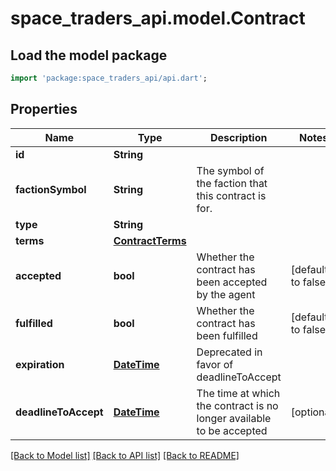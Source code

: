 # space_traders_api.model.Contract

## Load the model package
```dart
import 'package:space_traders_api/api.dart';
```

## Properties
Name | Type | Description | Notes
------------ | ------------- | ------------- | -------------
**id** | **String** |  | 
**factionSymbol** | **String** | The symbol of the faction that this contract is for. | 
**type** | **String** |  | 
**terms** | [**ContractTerms**](ContractTerms.md) |  | 
**accepted** | **bool** | Whether the contract has been accepted by the agent | [default to false]
**fulfilled** | **bool** | Whether the contract has been fulfilled | [default to false]
**expiration** | [**DateTime**](DateTime.md) | Deprecated in favor of deadlineToAccept | 
**deadlineToAccept** | [**DateTime**](DateTime.md) | The time at which the contract is no longer available to be accepted | [optional] 

[[Back to Model list]](../README.md#documentation-for-models) [[Back to API list]](../README.md#documentation-for-api-endpoints) [[Back to README]](../README.md)


